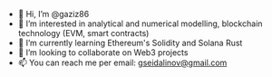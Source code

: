 - 👋 Hi, I’m @gaziz86
- 👀 I’m interested in analytical and numerical modelling, blockchain technology (EVM, smart contracts)
- 🌱 I’m currently learning Ethereum's Solidity and Solana Rust
- 💞️ I’m looking to collaborate on Web3 projects
- 📫 You can reach me per email: gseidalinov@gmail.com

<!---
gaziz86/gaziz86 is a ✨ special ✨ repository because its `README.md` (this file) appears on your GitHub profile.
You can click the Preview link to take a look at your changes.
--->
